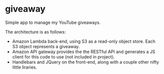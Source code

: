 # giveaway
Simple app to manage my YouTube giveaways.

The architecture is as follows:
 - Amazon Lambda back-end, using S3 as a read-only object store.  Each S3 object represents a giveaway.
 - Amazon API gateway provides the the RESTful API and generates a JS client for this code to use (not included in project).
 - Handlebars and JQuery on the front-end, along with a couple other nifty little liraries.
